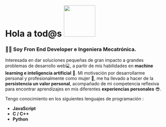 # Hola a tod@s  <img src="https://media.giphy.com/media/vFKqnCdLPNOKc/giphy.gif" width="100" />

### 👩🏻 Soy Fron End Developer e Ingeniera Mecatrónica. 

Interesada en dar soluciones pequeñas de gran impacto a grandes problemas de desarrollo web💻, a partir de mis habilidades en **machine learning e inteligencia artificial** 🧠. Mi motivación por desarrollarme personal y profesionalmente como mujer 🌹, me ha llevado a hacer de la **persistencia un valor personal**, acompañado de mi competencia reflexiva para encontrar aprendizajes en mis diferentes **experiencias personales** 😎.

Tengo conocimiento en los siguientes lenguajes de programación : 

<!--- <img src="https://c.tenor.com/OKLkZ1Um5HIAAAAC/mad-typing.gif" width="100" />-->

- **JavaScript**
- **C / C++**
- **Python**
